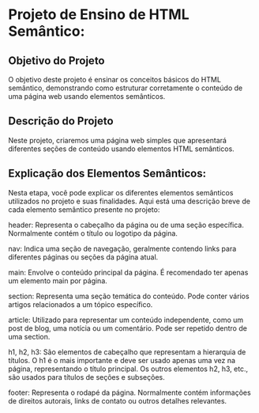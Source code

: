 # Projeto de Ensino de HTML Semântico:

## Objetivo do Projeto
   O objetivo deste projeto é ensinar os conceitos básicos do HTML semântico, demonstrando como estruturar corretamente o conteúdo de uma página web usando elementos semânticos.
## Descrição do Projeto
   Neste projeto, criaremos uma página web simples que apresentará diferentes seções de conteúdo usando elementos HTML semânticos.

## Explicação dos Elementos Semânticos:
   Nesta etapa, você pode explicar os diferentes elementos semânticos utilizados no projeto e suas finalidades. Aqui está uma descrição breve de cada elemento semântico presente no projeto:

   header: Representa o cabeçalho da página ou de uma seção específica. Normalmente contém o título ou logotipo da página.

   nav: Indica uma seção de navegação, geralmente contendo links para diferentes páginas ou seções da página atual.

   main: Envolve o conteúdo principal da página. É recomendado ter apenas um elemento main por página.

   section: Representa uma seção temática do conteúdo. Pode conter vários artigos relacionados a um tópico específico.

   article: Utilizado para representar um conteúdo independente, como um post de blog, uma notícia ou um comentário. Pode ser repetido dentro de uma section.

   h1, h2, h3: São elementos de cabeçalho que representam a hierarquia de títulos. O h1 é o mais importante e deve ser usado apenas uma vez na página, representando o título principal. Os outros elementos h2, h3, etc., são usados para títulos de seções e subseções.

   footer: Representa o rodapé da página. Normalmente contém informações de direitos autorais, links de contato ou outros detalhes relevantes.

